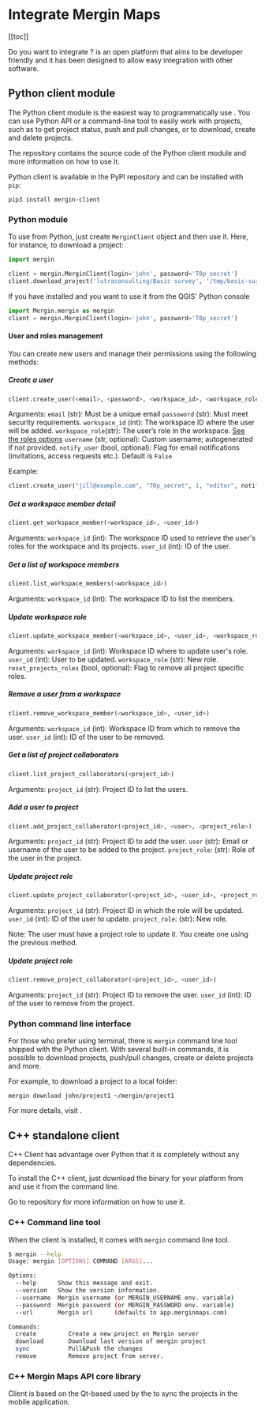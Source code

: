 # Integrate Mergin Maps
[[toc]]

Do you want to integrate <MainPlatformNameLink />? <MainPlatformName /> is an open platform that aims to be developer friendly and it has been designed to allow easy integration with other software.


## Python client module
The Python client module is the easiest way to programmatically use <MainPlatformNameLink />. You can use Python API or a command-line tool to easily work with <MainPlatformName /> projects, such as to get project status, push and pull changes, or to download, create and delete projects.

The <GitHubRepo id="MerginMaps/python-api-client" /> repository contains the source code of the Python client module and more information on how to use it.

Python client is available in the PyPI repository and can be installed with `pip`:

```
pip3 install mergin-client
```

### Python module 
To use <MainPlatformNameLink /> from Python, just create `MerginClient` object and then use it. Here, for instance, to download a project:

```python
import mergin

client = mergin.MerginClient(login='john', password='T0p_secret')
client.download_project('lutraconsulting/Basic survey', '/tmp/basic-survey')
```
If you have <QGISPluginName /> installed and you want to use it from the QGIS' Python console

```python
import Mergin.mergin as mergin
client = mergin.MerginClient(login='john', password='T0p_secret')
```

#### User and roles management
You can create new users and manage their permissions using the following methods:

##### Create a user
```python
client.create_user(<email>, <password>, <workspace_id>, <workspace_role>, [username], [notify_user])
```
Arguments:
`email` (str): Must be a unique email
`passoword` (str): Must meet security requirements.
`workspace_id` (int): The workspace ID where the user will be added.
`workspace_role`(str): The user’s role in the workspace. [See the roles options](../manage/permissions.md)
`username` (str, optional): Custom username; autogenerated if not provided.
`notify_user` (bool, optional): Flag for email notifications (invitations, access requests etc.). Default is `False`

Example:
```python
client.create_user("jill@example.com", "T0p_secret", 1, "editor", notify_user=True)
```

##### Get a workspace member detail
```python
client.get_workspace_member(<workspace_id>, <user_id>)
```
Arguments:
`workspace_id` (int): The workspace ID used to retrieve the user's roles for the workspace and its projects.
`user_id` (int): ID of the user.

##### Get a list of workspace members
```python
client.list_workspace_members(<workspace_id>)
```
Arguments:
`workspace_id` (int): The workspace ID to list the members.

##### Update workspace role
```python
client.update_workspace_member(<workspace_id>, <user_id>, <workspace_role>, [reset_projects_roles])
```
Arguments:
`workspace_id` (int): Workspace ID where to update user's role.
`user_id` (int): User to be updated.
`workspace_role` (str): New role.
`reset_projects_roles` (bool, optional): Flag to remove all project specific roles.

##### Remove a user from a workspace
```python
client.remove_workspace_member(<workspace_id>, <user_id>)
```
Arguments:
`workspace_id` (int): Workspace ID from which to remove the user.
`user_id` (int): ID of the user to be removed.

##### Get a list of project collaborators
```python
client.list_project_collaborators(<project_id>)
```
Arguments:
`project_id` (str): Project ID to list the users.

##### Add a user to project
```python
client.add_project_collaborator(<project_id>, <user>, <project_role>)
```
Arguments:
`project_id` (str): Project ID to add the user.
`user` (str): Email or username of the user to be added to the project.
`project_role`: (str): Role of the user in the project.

##### Update project role
```python
client.update_project_collaborator(<project_id>, <user_id>, <project_role>)
```
Arguments:
`project_id` (str): Project ID in which the role will be updated.
`user_id` (int): ID of the user to update.
`project_role`: (str): New role.

Note:
The user must have a project role to update it. You create one using the previous method.

##### Update project role
```python
client.remove_project_collaborator(<project_id>, <user_id>)
```
Arguments:
`project_id` (str): Project ID to remove the user.
`user_id` (int): ID of the user to remove from the project.


### Python command line interface
For those who prefer using terminal, there is `mergin` command line tool shipped with the Python client. With several built-in commands, it is possible to download <MainPlatformName /> projects, push/pull changes, create or delete projects and more.

For example, to download a <MainPlatformName /> project to a local folder:
```
mergin download john/project1 ~/mergin/project1
```
For more details, visit <GitHubRepo id="MerginMaps/python-api-client" />.

## C++ standalone client
C++ Client has advantage over Python that it is completely without any dependencies. 

To install the C++ client, just download the binary for your platform from <GitHubRepo id="MerginMaps/cpp-api-client/releases"/> and use it from the command line.

Go to <GitHubRepo id="MerginMaps/cpp-api-client" /> repository for more information on how to use it.

### C++ Command line tool
When the client is installed, it comes with `mergin` command line tool.

```bash 
$ mergin --help
Usage: mergin [OPTIONS] COMMAND [ARGS]...

Options:  
  --help      Show this message and exit.
  --version   Show the version information.
  --username  Mergin username (or MERGIN_USERNAME env. variable)
  --password  Mergin password (or MERGIN_PASSWORD env. variable)
  --url       Mergin url      (defaults to app.merginmaps.com)

Commands:
  create         Create a new project on Mergin server
  download       Download last version of mergin project
  sync           Pull&Push the changes
  remove         Remove project from server.
```

### C++ Mergin Maps API core library 

Client is based on the Qt-based <GitHubRepo id="MerginMaps/mobile/tree/master/core" desc="Mergin Maps API core library" /> used by the <MainDomainNameLink desc="Mergin Maps mobile app" /> to sync the projects in the mobile application.
